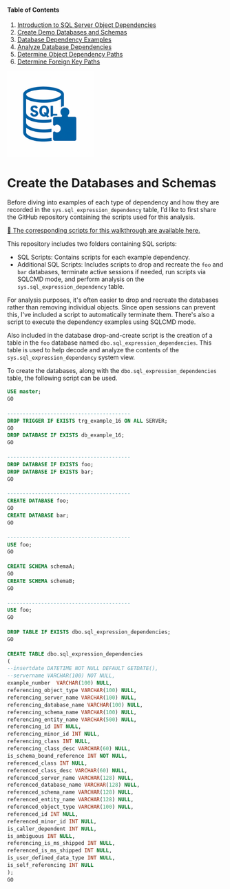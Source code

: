 #### Table of Contents

1. [Introduction to SQL Server Object Dependencies](01_introduction_database_dependencies.md)
2. [Create Demo Databases and Schemas](02_create_demo_databases_and_schemas.md)
3. [Database Dependency Examples](03_database_dependencies_examples.md)
4. [Analyze Database Dependencies](04_analyze_database_dependencies.md)
5. [Determine Object Dependency Paths](05_determine_object_dependency_paths.md)
6. [Determine Foreign Key Paths](06_determine_foreign_key_paths.md)
   
<img src="https://raw.githubusercontent.com/smpetersgithub/AdvancedSQLPuzzles/main/images/AdvancedSQLPuzzles_image.png" alt="Advanced SQL Puzzles" width="200"/>

# Create the Databases and Schemas

Before diving into examples of each type of dependency and how they are recorded in the `sys.sql_expression_dependency` table, I’d like to first share the GitHub repository containing the scripts used for this analysis.

[📄 The corresponding scripts for this walkthrough are available here.](https://github.com/smpetersgithub/AdvancedSQLPuzzles/tree/main/Database%20Articles/Database%20Dependencies/)


This repository includes two folders containing SQL scripts:

* SQL Scripts: Contains scripts for each example dependency.
* Additional SQL Scripts: Includes scripts to drop and recreate the `foo` and `bar` databases, terminate active sessions if needed, run scripts via SQLCMD mode, and perform analysis on the `sys.sql_expression_dependency` table.

For analysis purposes, it's often easier to drop and recreate the databases rather than removing individual objects. Since open sessions can prevent this, I've included a script to automatically terminate them. There's also a script to execute the dependency examples using SQLCMD mode.

Also included in the database drop-and-create script is the creation of a table in the `foo` database named `dbo.sql_expression_dependencies`. This table is used to help decode and analyze the contents of the `sys.sql_expression_dependency` system view.

To create the databases, along with the `dbo.sql_expression_dependencies` table, the following script can be used.

```sql
USE master;
GO

----------------------------------------
DROP TRIGGER IF EXISTS trg_example_16 ON ALL SERVER;
GO
DROP DATABASE IF EXISTS db_example_16;
GO

----------------------------------------
DROP DATABASE IF EXISTS foo;
DROP DATABASE IF EXISTS bar;
GO

----------------------------------------
CREATE DATABASE foo;
GO
CREATE DATABASE bar;
GO

----------------------------------------
USE foo;
GO

CREATE SCHEMA schemaA;
GO
CREATE SCHEMA schemaB;
GO

----------------------------------------
USE foo;
GO

DROP TABLE IF EXISTS dbo.sql_expression_dependencies;
GO

CREATE TABLE dbo.sql_expression_dependencies
(
--insertdate DATETIME NOT NULL DEFAULT GETDATE(),
--servername VARCHAR(100) NOT NULL,
example_number  VARCHAR(100) NULL,
referencing_object_type VARCHAR(100) NULL,
referencing_server_name VARCHAR(100) NULL,
referencing_database_name VARCHAR(100) NULL,
referencing_schema_name VARCHAR(100) NULL,
referencing_entity_name VARCHAR(500) NULL,
referencing_id INT NULL,
referencing_minor_id INT NULL,
referencing_class INT NULL,
referencing_class_desc VARCHAR(60) NULL,
is_schema_bound_reference INT NOT NULL,
referenced_class INT NULL,
referenced_class_desc VARCHAR(60) NULL,
referenced_server_name VARCHAR(128) NULL,
referenced_database_name VARCHAR(128) NULL,
referenced_schema_name VARCHAR(128) NULL,
referenced_entity_name VARCHAR(128) NULL,
referenced_object_type VARCHAR(100) NULL,
referenced_id INT NULL,
referenced_minor_id INT NULL,
is_caller_dependent INT NULL,
is_ambiguous INT NULL,
referencing_is_ms_shipped INT NULL,
referenced_is_ms_shipped INT NULL,
is_user_defined_data_type INT NULL,
is_self_referencing INT NULL
);
GO
```
